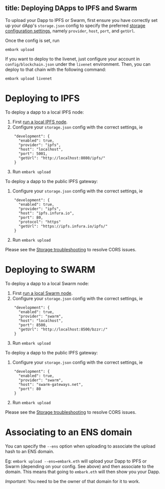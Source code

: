 title: Deploying DApps to IPFS and Swarm
---
To upload your Dapp to IPFS or Swarm, first ensure you have correctly set up your dApp's `storage.json` config to specify the preferred [storage configuration settings](./storage.html)</a>, namely `provider`, `host`, `port`, and `getUrl`.

Once the config is set, run
```
embark upload
```
If you want to deploy to the livenet, just configure your account in `config/blockchain.json` under the `livenet` environment. Then, you can deploy to that chain with the following command:
```
embark upload livenet
```

Deploying to IPFS
=================
To deploy a dapp to a local IPFS node:
1. First [run a local IPFS node](https://ipfs.io/docs/getting-started/).
2. Configure your `storage.json` config with the correct settings, ie
```
    "development": {
      "enabled": true,
      "provider": "ipfs",
      "host": "localhost",
      "port": 5001,
      "getUrl": "http://localhost:8080/ipfs/"
    }
```
3. Run `embark upload`

To deploy a dapp to the public IPFS gateway:
1. Configure your `storage.json` config with the correct settings, ie
```
    "development": {
      "enabled": true,
      "provider": "ipfs",
      "host": "ipfs.infura.io",
      "port": 80,
      "protocol": "https"
      "getUrl": "https://ipfs.infura.io/ipfs/"
    }
```
2. Run `embark upload` 

Please see the [Storage troubleshooting](./storage#troubleshooting) to resolve CORS issues.

Deploying to SWARM
==================
To deploy a dapp to a local Swarm node:
1. First [run a local Swarm node](http://swarm-guide.readthedocs.io/en/latest/runninganode.html).
2. Configure your `storage.json` config with the correct settings, ie
```
    "development": {
      "enabled": true,
      "provider": "swarm",
      "host": "localhost",
      "port": 8500,
      "getUrl": "http://localhost:8500/bzzr:/"
    }
```
3. Run `embark upload` 

To deploy a dapp to the public IPFS gateway:
1. Configure your `storage.json` config with the correct settings, ie
```
    "development": {
      "enabled": true,
      "provider": "swarm",
      "host": "swarm-gateways.net",
      "port": 80
    }
```
2. Run `embark upload`

Please see the [Storage troubleshooting](./storage#troubleshooting) to resolve CORS issues.

Associating to an ENS domain
==================

You can specify the `--ens` option when uploading to associate the upload hash to an ENS domain.

Eg: `embark upload --ens=embark.eth` will upload your Dapp to IPFS or Swarm (depending on your config. See above) and then associate to the domain.
This means that going to `embark.eth` will then show you your Dapp.

*Important*: You need to be the owner of that domain for it to work.


